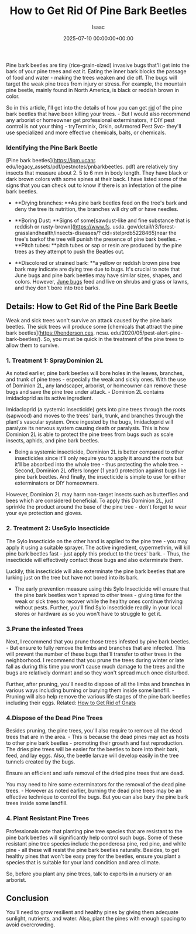 ﻿---
title: How to Get Rid Of Pine Bark Beetles
description: Pine bark beetles are tiny rice-grain-sized invasive bugs that'll get into the bark of your pine trees and eat it. Eating the inner bark blocks the passage of...
slug: /how-to-get-rid-of-pine-bark-beetles/
date: 2025-07-10 00:00:00+00:00
lastmod: 2025-07-10 00:00:00+03:00
author: Isaac
categories:
- Beetles
- Guide
tags:
- beetles
- rid
- pine
layout: post
---

Pine bark beetles are tiny (rice-grain-sized) invasive bugs that'll get into the bark of your pine trees and eat it. Eating the inner bark blocks the passage of food and water - making the trees weaken and die off. The bugs will target the weak pine trees from injury or stress. For example, the mountain pine beetle, mainly found in North America, is black or reddish brown in color.

So in this article, I'll get into the details of how you can get [rid](https://pestpolicy.com/get-rid-sweat-bees/) of the pine bark beetles that have been killing your trees. - But I would also recommend any arborist or homeowner get professional exterminators, if DIY pest control is not your thing - tryTerminix, Orkin, orArmored Pest Svc- they'll use specialized and more effective chemicals, baits, or chemicals.

###  **Identifying the Pine Bark Beetle**

[Pine bark beetles](https://ipm.ucanr. edu/legacy_assets/pdf/pestnotes/pnbarkbeetles. pdf) are relatively tiny insects that measure about 2. 5 to 6 mm in body length. They have black or dark brown colors with some spines at their back. I have listed some of the signs that you can check out to know if there is an infestation of the pine bark beetles.

- **Drying branches: **As pine bark beetles feed on the tree's bark and deny the tree its nutrition, the branches will dry off or have needles.

- **Boring Dust: **Signs of some[sawdust-like and fine substance that is reddish or rusty-brown](https://www.fs. usda. gov/detail/r3/forest-grasslandhealth/insects-diseases/? cid=stelprdb5228465)near the tree's barkof the tree will punish the presence of pine bark beetles. - **Pitch tubes: **pitch tubes or sap or resin are produced by the pine trees as they attempt to push the Beatles out.

- **Discolored or strained bark: **a yellow or reddish brown pine tree bark may indicate are dying tree due to bugs. It's crucial to note that June bugs and pine bark beetles may have similar sizes, shapes, and colors. However, [June bugs](https://pestpolicy.com/how-to-identify-and-get-rid-of-june-bugs/) feed and live on shrubs and grass or lawns, and they don't bore into tree barks.

##  Details: How to Get Rid of the Pine Bark Beetle

Weak and sick trees won't survive an attack caused by the pine bark beetles. The sick trees will produce some [chemicals that attract the pine bark beetles](https://henderson.ces. ncsu. edu/2020/05/pest-alert-pine-bark-beetles/). So, you must be quick in the treatment of the pine trees to allow them to survive.

###  1. Treatment 1: Spray**Dominion 2L**

As noted earlier, pine bark beetles will bore holes in the leaves, branches, and trunk of pine trees - especially the weak and sickly ones. With the use of Dominion 2L, any landscaper, arborist, or homeowner can remove these bugs and save the pine tree under attack. - Dominion 2L contains imidacloprid as its active ingredient.

Imidacloprid (a systemic insecticide) gets into pine trees through the roots (sapwood) and moves to the trees' bark, trunk, and branches through the plant's vascular system. Once ingested by the bugs, Imidacloprid will paralyze its nervous system causing death or paralysis. This is how Dominion 2L is able to protect the pine trees from bugs such as scale insects, aphids, and pine bark beetles.

- Being a systemic insecticide, Dominion 2L is better compared to other insecticides since it'll only require you to apply it around the roots but it'll be absorbed into the whole tree - thus protecting the whole tree. - Second, Dominion 2L offers longer (1 year) protection against bugs like pine bark beetles. And finally, the insecticide is simple to use for either exterminators or DIY homeowners.

However, Dominion 2L may harm non-target insects such as butterflies and bees which are considered beneficial. To apply this Dominion 2L, just sprinkle the product around the base of the pine tree - don't forget to wear your eye protection and gloves.

###  2. Treatment 2: Use**Sylo Insecticide**

The Sylo Insecticide on the other hand is applied to the pine tree - you may apply it using a suitable sprayer. The active ingredient, cypermethrin, will kill pine bark beetles fast - just apply this product to the trees' bark. - Thus, the insecticide will effectively contact those bugs and also exterminate them.

Luckily, this insecticide will also exterminate the pine bark beetles that are lurking just on the tree but have not bored into its bark.

- The early prevention measure using this Sylo Insecticide will ensure that the pine bark beetles won't spread to other trees - giving time for the weak or sick trees to recover while the healthy ones continue thriving without pests. Further, you'll find Sylo insecticide readily in your local stores or hardware as so you won't have to struggle to get it.

###  3.**Prune the infested Trees**

Next, I recommend that you prune those trees infested by pine bark beetles. - But ensure to fully remove the limbs and branches that are infected. This will prevent the number of these bugs that'll transfer to other trees in the neighborhood. I recommend that you prune the trees during winter or late fall as during this time you won't cause much damage to the trees and the bugs are relatively dormant and so they won't spread much once disturbed.

Further, after pruning, you'll need to dispose of all the limbs and branches in various ways including burning or burying them inside some landfill. - Pruning will also help remove the various life stages of the pine bark beetles including their eggs. Related: [How to Get Rid of Gnats](https://pestpolicy.com/how-to-get-rid-of-gnats/)

###  4.**Dispose of the Dead Pine Trees**

Besides pruning, the pine trees, you'll also require to remove all the dead trees that are in the area. - This is because the dead pines may act as hosts to other pine bark beetles - promoting their growth and fast reproduction. The dries pine trees will be easier for the beetles to bore into their bark, feed, and lay eggs. Also, the beetle larvae will develop easily in the tree tunnels created by the bugs.

Ensure an efficient and safe removal of the dried pine trees that are dead.

You may need to hire some exterminators for the removal of the dead pine trees. - However as noted earlier, burning the dead pine trees may be an effective technique to control the bugs. But you can also bury the pine bark trees inside some landfill.

###  4. Plant Resistant Pine Trees

Professionals note that planting pine tree species that are resistant to the pine bark beetles will significantly help control such bugs. Some of these resistant pine tree species include the ponderosa pine, red pine, and white pine - all these will resist the pine bark beetles naturally. Besides, to get healthy pines that won't be easy prey for the beetles, ensure you plant a species that is suitable for your land condition and area climate.

So, before you plant any pine trees, talk to experts in a nursery or an arborist.

##  Conclusion

You'll need to grow resilient and healthy pines by giving them adequate sunlight, nutrients, and water. Also, plant the pines with enough spacing to avoid overcrowding.

